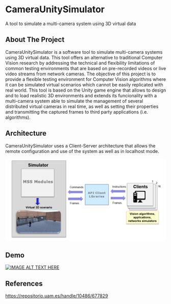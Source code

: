 # CameraUnitySimulator
 A tool to simulate a multi-camera system using 3D virtual data


## About The Project

CameraUnitySimulator is a software tool to simulate multi-camera systems using
3D virtual data. This tool offers an alternative to traditional Computer Vision research by addressing the technical and flexibility limitations of common testing environments that are based on pre-recorded videos or live video streams from network
cameras. The objective of this project is to provide a flexible testing environment for
Computer Vision algorithms where it can be simulated virtual scenarios which cannot
be easily replicated with real world. This tool is based on the Unity game engine that
allows to design and to load realistic 3D environments and extends its funcionality
with a multi-camera system able to simulate the management of several distributed
virtual cameras in real time, as well as setting their properties and transmitting the
captured frames to third party applications (i.e. algorithms). 


## Architecture

CameraUnitySimulator uses a Client-Server
architecture that allows the remote configuration and use of the system as well
as in localhost mode. 

![Product Name Screen Shot](https://github.com/mariogonzalezjim/CameraUnitySimulator/blob/main/images/unity.PNG?raw=true)

## Demo
[![IMAGE ALT TEXT HERE](https://img.youtube.com/vi/TXuUebnbA9Y/0.jpg)](https://www.youtube.com/watch?v=TXuUebnbA9Y)


## References
https://repositorio.uam.es/handle/10486/677829
